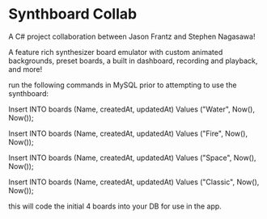 # Synthboard Collab

A C# project collaboration between Jason Frantz and Stephen Nagasawa!

A feature rich synthesizer board emulator with custom animated backgrounds, preset boards, a built in dashboard, recording and playback, and more!

run the following commands in MySQL prior to attempting to use the synthboard:

Insert INTO boards (Name, createdAt, updatedAt) Values ("Water", Now(), Now());

Insert INTO boards (Name, createdAt, updatedAt) Values ("Fire", Now(), Now());

Insert INTO boards (Name, createdAt, updatedAt) Values ("Space", Now(), Now());

Insert INTO boards (Name, createdAt, updatedAt) Values ("Classic", Now(), Now());

this will code the initial 4 boards into your DB for use in the app.
